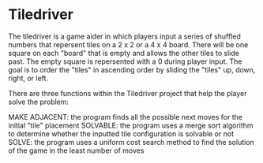 # Tiledriver

The tiledriver is a game aider in which players input a series of shuffled numbers that repersent tiles on a 2 x 2 or a 4 x 4 board. There will be one square on each "board" that is empty and allows the other tiles to slide past. The empty square is repersented with a 0 during player input. The goal is to order the "tiles" in ascending order by sliding the "tiles" up, down, right, or left.

There are three functions within the Tiledriver project that help the player solve the problem:

MAKE ADJACENT: the program finds all the possible next moves for the initial "tile" placement
SOLVABLE: the program uses a merge sort algorithm to determine whether the inputted tile configuration is solvable or not
SOLVE: the program uses a uniform cost search method to find the solution of the game in the least number of moves
